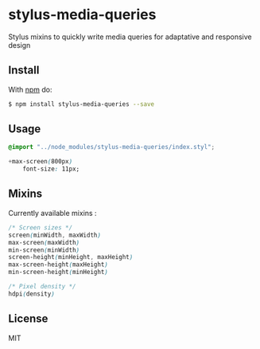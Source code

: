 # stylus-media-queries

Stylus mixins to quickly write media queries for adaptative and responsive design

## Install

With [npm](http://npmjs.org) do:

```bash
$ npm install stylus-media-queries --save
```

## Usage

```css
@import "../node_modules/stylus-media-queries/index.styl";

+max-screen(800px)
    font-size: 11px;

```

## Mixins

Currently available mixins :
```css
/* Screen sizes */
screen(minWidth, maxWidth)
max-screen(maxWidth)
min-screen(minWidth)
screen-height(minHeight, maxHeight)
max-screen-height(maxHeight)
min-screen-height(minHeight)

/* Pixel density */
hdpi(density)
```

## License

MIT